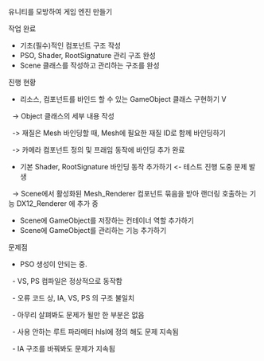 유니티를 모방하여 게임 엔진 만들기



작업 완료

* 기초(필수)적인 컴포넌트 구조 작성
* PSO, Shader, RootSignature 관리 구조 완성
* Scene 클래스를 작성하고 관리하는 구조를 완성





진행 현황

* 리소스, 컴포넌트를 바인드 할 수 있는 GameObject 클래스 구현하기 V

 	->  Object 클래스의 세부 내용 작성

 	->     재질은 Mesh 바인딩할 때, Mesh에 필요한 재질 ID로 함께 바인딩하기

 	->     카메라 컴포넌트 정의 및 프래임 동작에 바인딩 추가 완료



* 기본 Shader, RootSignature 바인딩 동작 추가하기 <- 테스트 진행 도중 문제 발생

&nbsp;	-> Scene에서 활성화된 Mesh\_Renderer 컴포넌트 묶음을 받아 랜더링 호출하는 기능 DX12\_Renderer 에 추가 중



* Scene에 GameObject를 저장하는 컨테이너 역할 추가하기
* Scene에 GameObject를 관리하는 기능 추가하기





문제점

* PSO 생성이 안되는 중.

&nbsp;	- VS, PS 컴파일은 정상적으로 동작함

&nbsp;	- 오류 코드 상, IA, VS, PS 의 구조 불일치

&nbsp;	- 아무리 살펴봐도 문제가 될만 한 부분은 없음

&nbsp;		-  사용 안하는 루트 파라메터 hlsl에 정의 해도 문제 지속됨

&nbsp;		- IA 구조를 바꿔봐도 문제가 지속됨 	

